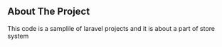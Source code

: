 
## About The Project

This code is a samplile of laravel projects and it is about a part of store system

